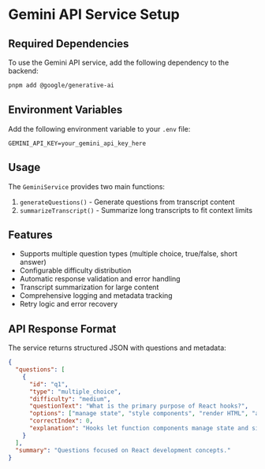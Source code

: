 # Gemini API Service Setup

## Required Dependencies

To use the Gemini API service, add the following dependency to the backend:

```bash
pnpm add @google/generative-ai
```

## Environment Variables

Add the following environment variable to your `.env` file:

```env
GEMINI_API_KEY=your_gemini_api_key_here
```

## Usage

The `GeminiService` provides two main functions:
1. `generateQuestions()` - Generate questions from transcript content
2. `summarizeTranscript()` - Summarize long transcripts to fit context limits

## Features

- Supports multiple question types (multiple choice, true/false, short answer)
- Configurable difficulty distribution
- Automatic response validation and error handling
- Transcript summarization for large content
- Comprehensive logging and metadata tracking
- Retry logic and error recovery

## API Response Format

The service returns structured JSON with questions and metadata:

```json
{
  "questions": [
    {
      "id": "q1",
      "type": "multiple_choice",
      "difficulty": "medium",
      "questionText": "What is the primary purpose of React hooks?",
      "options": ["manage state", "style components", "render HTML", "access storage"],
      "correctIndex": 0,
      "explanation": "Hooks let function components manage state and side effects."
    }
  ],
  "summary": "Questions focused on React development concepts."
}
```
